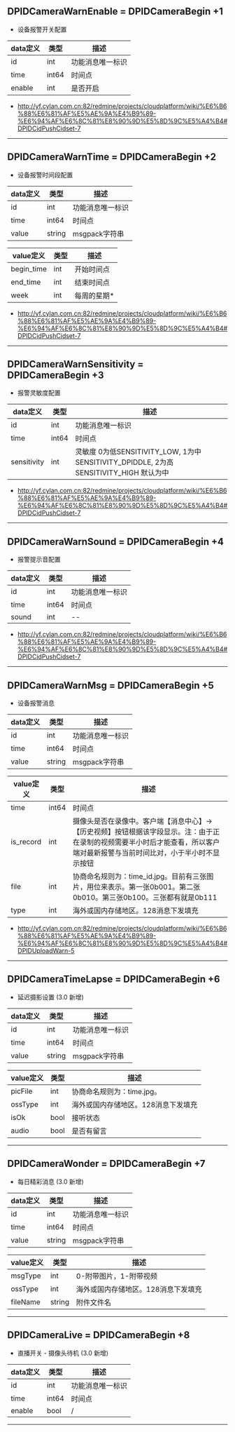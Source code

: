## DPIDCameraWarnEnable = DPIDCameraBegin +1

* 设备报警开关配置

|  data定义 |    类型| 描述 | 
|---|---|---|
|id|int| 功能消息唯一标识|
|time| int64| 时间点 |
|enable|int| 是否开启 |

* http://yf.cylan.com.cn:82/redmine/projects/cloudplatform/wiki/%E6%B6%88%E6%81%AF%E5%AE%9A%E4%B9%89-%E6%94%AF%E6%8C%81%E8%90%9D%E5%8D%9C%E5%A4%B4#DPIDCidPushCidset-7

---

## DPIDCameraWarnTime = DPIDCameraBegin +2

*  设备报警时间段配置

|  data定义 |    类型| 描述 | 
|---|---|---|
|id|int| 功能消息唯一标识|
|time| int64| 时间点 |
|value|string|  msgpack字符串 |
 
 
|  value定义 |  类型|   描述 | 
|---|---|---|
|begin_time|int| 开始时间点 |
|end_time|int| 结束时间点 |
|week|int| 每周的星期* |
 
* http://yf.cylan.com.cn:82/redmine/projects/cloudplatform/wiki/%E6%B6%88%E6%81%AF%E5%AE%9A%E4%B9%89-%E6%94%AF%E6%8C%81%E8%90%9D%E5%8D%9C%E5%A4%B4#DPIDCidPushCidset-7

---

## DPIDCameraWarnSensitivity = DPIDCameraBegin +3

*  报警灵敏度配置

|  data定义 |    类型| 描述 | 
|---|---|---|
|id|int| 功能消息唯一标识|
|time| int64| 时间点 |
|sensitivity|int| 灵敏度 0为低SENSITIVITY_LOW, 1为中SENSITIVITY_DPIDDLE, 2为高SENSITIVITY_HIGH 默认为中 |

* http://yf.cylan.com.cn:82/redmine/projects/cloudplatform/wiki/%E6%B6%88%E6%81%AF%E5%AE%9A%E4%B9%89-%E6%94%AF%E6%8C%81%E8%90%9D%E5%8D%9C%E5%A4%B4#DPIDCidPushCidset-7

---

## DPIDCameraWarnSound = DPIDCameraBegin +4

*  报警提示音配置

|  data定义 |    类型| 描述 | 
|---|---|---|
|id|int| 功能消息唯一标识|
|time| int64| 时间点 |
|sound|int| -- |

* http://yf.cylan.com.cn:82/redmine/projects/cloudplatform/wiki/%E6%B6%88%E6%81%AF%E5%AE%9A%E4%B9%89-%E6%94%AF%E6%8C%81%E8%90%9D%E5%8D%9C%E5%A4%B4#DPIDCidPushCidset-7

---

## DPIDCameraWarnMsg = DPIDCameraBegin +5 

*  设备报警消息

|  data定义 |    类型| 描述 | 
|---|---|---|
|id|int| 功能消息唯一标识|
|time| int64| 时间点 |
|value|string|  msgpack字符串|


|  value定义 |  类型|   描述 | 
|---|---|---|
|time| int64| 时间点 |
|is_record|int|摄像头是否在录像中。客户端【消息中心】->【历史视频】按钮根据该字段显示。注：由于正在录制的视频需要半小时后才能查看，所以客户端对最新报警与当前时间比对，小于半小时不显示按钮|
|file|int|协商命名规则为：time_id.jpg。目前有三张图片，用位来表示。第一张0b001。第二张0b010。第三张0b100。三张都有就是0b111|
|type|int|海外或国内存储地区。128消息下发填充|


* http://yf.cylan.com.cn:82/redmine/projects/cloudplatform/wiki/%E6%B6%88%E6%81%AF%E5%AE%9A%E4%B9%89-%E6%94%AF%E6%8C%81%E8%90%9D%E5%8D%9C%E5%A4%B4#DPIDUploadWarn-5

---

## DPIDCameraTimeLapse = DPIDCameraBegin +6

*  延迟摄影设置 (3.0 新增) 

|  data定义 |    类型| 描述 | 
|---|---|---|
|id|int| 功能消息唯一标识|
|time| int64| 时间点 |
|value|string| msgpack字符串 |


|  value定义 |  类型|   描述 | 
|---|---|---|
|picFile|int| 协商命名规则为：time.jpg。|
|ossType |int|海外或国内存储地区。128消息下发填充|
|isOk |bool|接听状态|
|audio |bool|是否有留言|



---

## DPIDCameraWonder = DPIDCameraBegin +7

*  每日精彩消息 (3.0 新增) 

|  data定义 |    类型| 描述 | 
|---|---|---|
|id|int| 功能消息唯一标识|
|time| int64| 时间点 |
|value|string| msgpack字符串 |


|  value定义 |  类型|   描述 | 
|---|---|---|
|msgType|int| 0-附带图片，1-附带视频|
|ossType |int|海外或国内存储地区。128消息下发填充|
|fileName |string|附件文件名|

---

## DPIDCameraLive = DPIDCameraBegin +8

*  直播开关 - 摄像头待机 (3.0 新增) 

|  data定义 |    类型| 描述 | 
|---|---|---|
|id|int| 功能消息唯一标识|
|time| int64| 时间点 |
|enable|bool| / |

---